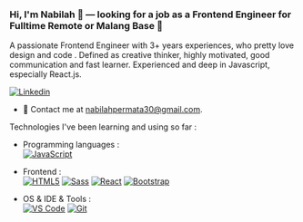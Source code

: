 ### Hi, I'm Nabilah 👋 — looking for a job as a Frontend Engineer for Fulltime Remote or Malang Base 🔭

A passionate Frontend Engineer with 3+ years experiences, who pretty love design and code . Defined as creative thinker, highly motivated, good communication and fast learner. Experienced and deep in Javascript, especially React.js.

[![Linkedin](https://img.shields.io/badge/-LinkedIn-blue?style=flat&logo=Linkedin&logoColor=white&link=https://www.linkedin.com/in/nabilahayupermata/)](https://www.linkedin.com/in/nabilahayupermata/)

- 💌 Contact me at [nabilahpermata30@gmail.com](mailto:nabilahpermata30@gmail.com).

Technologies I've been learning and using so far :

- Programming languages : <br />
    [![JavaScript](https://img.shields.io/badge/-JavaScript-eee?style=flat-square&logo=javascript&logoColor=DD9C25)]()

- Frontend : <br />
    [![HTML5](http://img.shields.io/badge/-HTML5-eee?style=flat-square&logo=html5&logoColor=E34F26)]()
    [![Sass](https://img.shields.io/badge/-SASS-eee?style=flat-square&logo=sass&logoColor=CC6699)]()
    [![React](https://img.shields.io/badge/-React-eee?style=flat-square&logo=react&logoColor=0088cc)]()
    [![Bootstrap](http://img.shields.io/badge/-Bootstrap-eee?style=flat-square&logo=bootstrap&logoColor=563D7C)]()

- OS & IDE & Tools : <br />
    [![VS Code](http://img.shields.io/badge/-VS%20Code-eee?style=flat-square&logo=visual-studio-code&logoColor=007ACC)]()
    [![Git](http://img.shields.io/badge/-Git-eee?style=flat-square&logo=git&logoColor=F05032)]()
